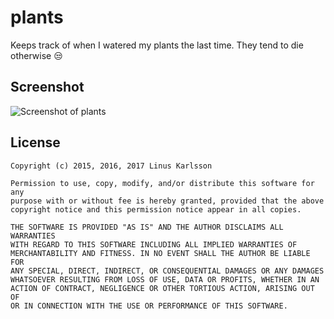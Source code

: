 plants
======

Keeps track of when I watered my plants the last time. They tend to die otherwise :unamused:

## Screenshot
![Screenshot of plants](/../screenshots/screenshot_relevant.png?raw=true "Web interface")

## License

```
Copyright (c) 2015, 2016, 2017 Linus Karlsson

Permission to use, copy, modify, and/or distribute this software for any
purpose with or without fee is hereby granted, provided that the above
copyright notice and this permission notice appear in all copies.

THE SOFTWARE IS PROVIDED "AS IS" AND THE AUTHOR DISCLAIMS ALL WARRANTIES
WITH REGARD TO THIS SOFTWARE INCLUDING ALL IMPLIED WARRANTIES OF
MERCHANTABILITY AND FITNESS. IN NO EVENT SHALL THE AUTHOR BE LIABLE FOR
ANY SPECIAL, DIRECT, INDIRECT, OR CONSEQUENTIAL DAMAGES OR ANY DAMAGES
WHATSOEVER RESULTING FROM LOSS OF USE, DATA OR PROFITS, WHETHER IN AN
ACTION OF CONTRACT, NEGLIGENCE OR OTHER TORTIOUS ACTION, ARISING OUT OF
OR IN CONNECTION WITH THE USE OR PERFORMANCE OF THIS SOFTWARE.

```
